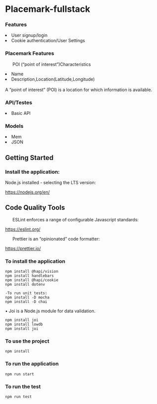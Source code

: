# Placemark-fullstack
<h3>Features</h3>
<li>User signup/login</li>
<li>Cookie authentication/User Settings</li>


<h3>Placemark Features</h3>
<ul>POI (“point of interest”)Characteristics</ul>
<li>Name</li>
<li>Description,Location(Latitude,Longitude)</li>

<br>
A “point of interest” (POI) is a location for
which information is available.
<br>

<h3>API/Testes</h3>
<li>Basic API</li>

<h3>Models</h3>
<li>Mem</li>
<li>JSON</li>


<h2>Getting Started</h2>

<h3>Install the application:</h3>

Node.js installed - selecting the LTS version:

https://nodejs.org/en/


<h2>Code Quality Tools</h2>

<ul>ESLint enforces a range of configurable Javascript standards:</ul>

https://eslint.org/
<ul>Prettier is an “opinionated” code formatter:</ul>

https://prettier.io/

<h3>To install the application </h3>

```
npm install @hapi/vision
npm install handlebars
npm install @hapi/cookie
npm install dotenv

-To run unit tests:
npm install -D mocha
npm install -D chai
```

• Joi is a Node.js module for data validation. 

```
npm install joi
npm install lowdb
npm install joi
```

<h3>To use the project </h3>

```
npm install
```

<h3>To run the application </h3>

```
npm run start
```

<h3>To run the test </h3>

```
npm run test
```
